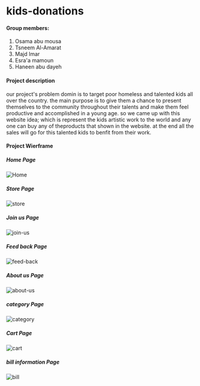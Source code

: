 # kids-donations

#### Group members:
1. Osama abu mousa
2. Tsneem Al-Amarat
3. Majd Imar
4. Esra'a mamoun
5. Haneen abu dayeh


#### Project description
our project's problem domin is to target poor homeless and talented kids all over the country. the main purpose is to give them a chance to present themselves to the community throughout their talents and make them feel productive and accomplished in a young age.
so we came up with this website idea; which is represent the kids artistic work to the world and any one can buy any of theproducts that shown in the website. at the end all the sales will go for this talented kids to benfit from their work.


#### Project Wierframe

##### Home Page

![Home](img/wireframe/home.jpeg)

##### Store Page

![store](img/wireframe/store.jpeg)


##### Join us Page

![join-us](img/wireframe/join-us.jpeg)

##### Feed back Page

![feed-back](img/wireframe/feed-back.jpeg)

##### About us Page

![about-us](img/wireframe/about-us.jpeg)

##### category Page

![category](img/wireframe/category.jpeg)

##### Cart Page

![cart](img/wireframe/cart.jpeg)

##### bill information Page

![bill](img/wireframe/bill-informatin.jpeg)